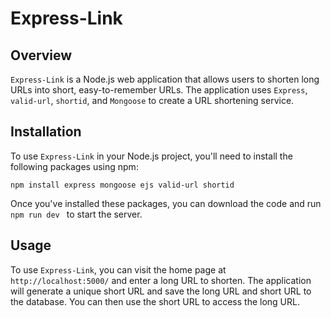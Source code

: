 # Express-Link

## Overview

`Express-Link` is a Node.js web application that allows users to shorten long URLs into short, easy-to-remember URLs. The application uses `Express`, `valid-url`, `shortid`, and `Mongoose` to create a URL shortening service.

## Installation

To use `Express-Link` in your Node.js project, you'll need to install the following packages using npm:

```
npm install express mongoose ejs valid-url shortid
```

Once you've installed these packages, you can download the code and run `npm run dev ` to start the server.

## Usage

To use `Express-Link`, you can visit the home page at `http://localhost:5000/` and enter a long URL to shorten. The application will generate a unique short URL and save the long URL and short URL to the database. You can then use the short URL to access the long URL.
